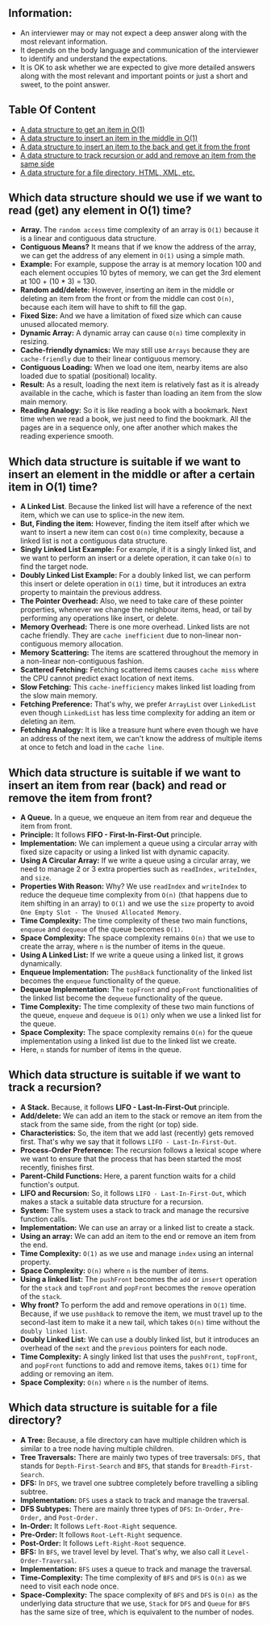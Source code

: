 ## Information:

* An interviewer may or may not expect a deep answer along with the most relevant information.
* It depends on the body language and communication of the interviewer to identify and understand the expectations.
* It is OK to ask whether we are expected to give more detailed answers along with the most relevant and important points or just a short and sweet, to the point answer.

## Table Of Content
- [A data structure to get an item in O(1)](#which-data-structure-should-we-use-if-we-want-to-read-get-any-element-in-o1-time)
- [A data structure to insert an item in the middle in O(1)](#which-data-structure-is-suitable-if-we-want-to-insert-an-element-in-the-middle-or-after-a-certain-item-in-o1-time)
- [A data structure to insert an item to the back and get it from the front](#which-data-structure-is-suitable-if-we-want-to-insert-an-item-from-rear-back-and-read-or-remove-the-item-from-front)
- [A data structure to track recursion or add and remove an item from the same side](#which-data-structure-is-suitable-if-we-want-to-track-a-recursion)
- [A data structure for a file directory, HTML, XML, etc.](#which-data-structure-is-suitable-for-a-file-directory)

## Which data structure should we use if we want to read (get) any element in O(1) time?

* **Array.** The `random access` time complexity of an array is `O(1)` because it is a linear and contiguous data structure.
* **Contiguous Means?** It means that if we know the address of the array, we can get the address of any element in `O(1)` using a simple math.
* **Example:** For example, suppose the array is at memory location 100 and each element occupies 10 bytes of memory, we can get the 3rd element at 100 + (10 * 3) = 130.
* **Random add/delete:** However, inserting an item in the middle or deleting an item from the front or from the middle can cost `O(n)`, because each item will have to shift to fill the gap.
* **Fixed Size:** And we have a limitation of fixed size which can cause unused allocated memory.
* **Dynamic Array:** A dynamic array can cause `O(n)` time complexity in resizing.
* **Cache-friendly dynamics:** We may still use `Arrays` because they are `cache-friendly` due to their linear contiguous memory.
* **Contiguous Loading:** When we load one item, nearby items are also loaded due to spatial (positional) locality.
* **Result:** As a result, loading the next item is relatively fast as it is already available in the cache, which is faster than loading an item from the slow main memory.
* **Reading Analogy:** So it is like reading a book with a bookmark. Next time when we read a book, we just need to find the bookmark. All the pages are in a sequence only, one after another which makes the reading experience smooth. 

## Which data structure is suitable if we want to insert an element in the middle or after a certain item in O(1) time?

* **A Linked List**. Because the linked list will have a reference of the next item, which we can use to splice-in the new item.
* **But, Finding the item:** However, finding the item itself after which we want to insert a new item can cost `O(n)` time complexity, because a linked list is not a contiguous data structure.
* **Singly Linked List Example:** For example, if it is a singly linked list, and we want to perform an insert or a delete operation, it can take `O(n)` to find the target node.
* **Doubly Linked List Example:** For a doubly linked list, we can perform this insert or delete operation in `O(1)` time, but it introduces an extra property to maintain the previous address. 
* **The Pointer Overhead:** Also, we need to take care of these pointer properties, whenever we change the neighbour items, head, or tail by performing any operations like insert, or delete.
* **Memory Overhead:** There is one more overhead. Linked lists are not cache friendly. They are `cache inefficient` due to non-linear non-contiguous memory allocation.
* **Memory Scattering:** The items are scattered throughout the memory in a non-linear non-contiguous fashion.
* **Scattered Fetching:** Fetching scattered items causes `cache miss` where the CPU cannot predict exact location of next items.
* **Slow Fetching:** This `cache-inefficiency` makes linked list loading from the slow main memory.
* **Fetching Preference:** That's why, we prefer `ArrayList` over `LinkedList` even though `LinkedList` has less time complexity for adding an item or deleting an item.
* **Fetching Analogy:** It is like a treasure hunt where even though we have an address of the next item, we can't know the address of multiple items at once to fetch and load in the `cache line`. 

## Which data structure is suitable if we want to insert an item from rear (back) and read or remove the item from front?

* **A Queue.** In a queue, we enqueue an item from rear and dequeue the item from front.
* **Principle:** It follows **FIFO - First-In-First-Out** principle.
* **Implementation:** We can implement a queue using a circular array with fixed size capacity or using a linked list with dynamic capacity.
* **Using A Circular Array:** If we write a queue using a circular array, we need to manage 2 or 3 extra properties such as `readIndex,` `writeIndex`, and `size`.
* **Properties With Reason:** Why? We use `readIndex` and `writeIndex` to reduce the dequeue time complexity from `O(n)` (that happens due to item shifting in an array) to `O(1)` and we use the `size` property to avoid `One Empty Slot - The Unused Allocated Memory`.
* **Time Complexity:** The time complexity of these two main functions, `enqueue` and `dequeue` of the queue becomes `O(1)`.
* **Space Complexity:** The space complexity remains `O(n)` that we use to create the array, where `n` is the number of items in the queue.
* **Using A Linked List:** If we write a queue using a linked list, it grows dynamically.
* **Enqueue Implementation:** The `pushBack` functionality of the linked list becomes the `enqueue` functionality of the queue.
* **Dequeue Implementation:** The `topFront` and `popFront` functionalities of the linked list become the `dequeue` functionality of the queue.
* **Time Complexity:** The time complexity of these two main functions of the queue, `enqueue` and `dequeue` is `O(1)` only when we use a linked list for the queue.
* **Space Complexity:** The space complexity remains `O(n)` for the queue implementation using a linked list due to the linked list we create.
* Here, `n` stands for number of items in the queue.

## Which data structure is suitable if we want to track a recursion?

* **A Stack.** Because, it follows **LIFO - Last-In-First-Out** principle.
* **Add/delete:** We can add an item to the stack or remove an item from the stack from the same side, from the right (or top) side.
* **Characteristics:** So, the item that we add last (recently) gets removed first. That's why we say that it follows `LIFO - Last-In-First-Out`.
* **Process-Order Preference:** The recursion follows a lexical scope where we want to ensure that the process that has been started the most recently, finishes first.
* **Parent-Child Functions:** Here, a parent function waits for a child function's output.
* **LIFO and Recursion:** So, it follows `LIFO - Last-In-First-Out`, which makes a stack a suitable data structure for a recursion.
* **System:** The system uses a stack to track and manage the recursive function calls.
* **Implementation:** We can use an array or a linked list to create a stack.
* **Using an array:** We can add an item to the end or remove an item from the end.
* **Time Complexity:** `O(1)` as we use and manage `index` using an internal property.
* **Space Complexity:** `O(n)` where `n` is the number of items.
* **Using a linked list:** The `pushFront` becomes the `add` or `insert` operation for the `stack` and `topFront` and `popFront` becomes the `remove` operation of the `stack`.
* **Why front?** To perform the add and remove operations in `O(1)` time. Because, if we use `pushBack` to remove the item, we must travel up to the second-last item to make it a new tail, which takes `O(n)` time without the `doubly linked list`.
* **Doubly Linked List:** We can use a doubly linked list, but it introduces an overhead of the `next` and the `previous` pointers for each node.
* **Time Complexity:** A singly linked list that uses the `pushFront`, `topFront`, and `popFront` functions to add and remove items, takes `O(1)` time for adding or removing an item.
* **Space Complexity:** `O(n)` where `n` is the number of items.

## Which data structure is suitable for a file directory?

* **A Tree:** Because, a file directory can have multiple children which is similar to a tree node having multiple children.
* **Tree Traversals:** There are mainly two types of tree traversals: `DFS,` that stands for `Depth-First-Search` and `BFS`, that stands for `Breadth-First-Search`.
* **DFS:** In `DFS`, we travel one subtree completely before travelling a sibling subtree.
* **Implementation:** `DFS` uses a stack to track and manage the traversal.
* **DFS Subtypes:** There are mainly three types of `DFS`: `In-Order,` `Pre-Order,` and `Post-Order.`
* **In-Order:** It follows `Left-Root-Right` sequence.
* **Pre-Order:** It follows `Root-Left-Right` sequence.
* **Post-Order:** It follows `Left-Right-Root` sequence.
* **BFS:** In `BFS`, we travel level by level. That's why, we also call it `Level-Order-Traversal`.
* **Implementation:** `BFS` uses a queue to track and manage the traversal.
* **Time-Complexity:** The time complexity of `BFS` and `DFS` is `O(n)` as we need to visit each node once.
* **Space-Complexity:** The space complexity of `BFS` and `DFS` is `O(n)` as the underlying data structure that we use, `Stack` for `DFS` and `Queue` for `BFS` has the same size of tree, which is equivalent to the number of nodes. 

